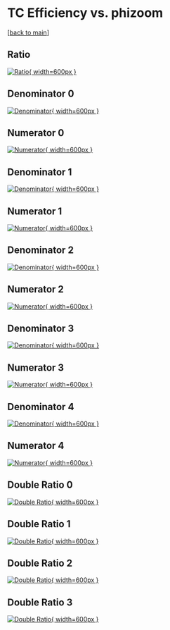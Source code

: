 # TC Efficiency vs. phizoom

[[back to main](./)]



## Ratio

[![Ratio](../mtv/var/TC_base_211_0_eff_phizoom.png){ width=600px }](../mtv/var/TC_base_211_0_eff_phizoom.pdf)

## Denominator 0

[![Denominator](../mtv/den/TC_base_211_0_eff_phizoom_den0.png){ width=600px }](../mtv/den/TC_base_211_0_eff_phizoom_den0.pdf)

## Numerator 0

[![Numerator](../mtv/num/TC_base_211_0_eff_phizoom_num0.png){ width=600px }](../mtv/num/TC_base_211_0_eff_phizoom_num0.pdf)

## Denominator 1

[![Denominator](../mtv/den/TC_base_211_0_eff_phizoom_den1.png){ width=600px }](../mtv/den/TC_base_211_0_eff_phizoom_den1.pdf)

## Numerator 1

[![Numerator](../mtv/num/TC_base_211_0_eff_phizoom_num1.png){ width=600px }](../mtv/num/TC_base_211_0_eff_phizoom_num1.pdf)

## Denominator 2

[![Denominator](../mtv/den/TC_base_211_0_eff_phizoom_den2.png){ width=600px }](../mtv/den/TC_base_211_0_eff_phizoom_den2.pdf)

## Numerator 2

[![Numerator](../mtv/num/TC_base_211_0_eff_phizoom_num2.png){ width=600px }](../mtv/num/TC_base_211_0_eff_phizoom_num2.pdf)

## Denominator 3

[![Denominator](../mtv/den/TC_base_211_0_eff_phizoom_den3.png){ width=600px }](../mtv/den/TC_base_211_0_eff_phizoom_den3.pdf)

## Numerator 3

[![Numerator](../mtv/num/TC_base_211_0_eff_phizoom_num3.png){ width=600px }](../mtv/num/TC_base_211_0_eff_phizoom_num3.pdf)

## Denominator 4

[![Denominator](../mtv/den/TC_base_211_0_eff_phizoom_den4.png){ width=600px }](../mtv/den/TC_base_211_0_eff_phizoom_den4.pdf)

## Numerator 4

[![Numerator](../mtv/num/TC_base_211_0_eff_phizoom_num4.png){ width=600px }](../mtv/num/TC_base_211_0_eff_phizoom_num4.pdf)

## Double Ratio 0

[![Double Ratio](../mtv/ratio/TC_base_211_0_eff_phizoom_ratio0.png){ width=600px }](../mtv/ratio/TC_base_211_0_eff_phizoom_ratio0.pdf)

## Double Ratio 1

[![Double Ratio](../mtv/ratio/TC_base_211_0_eff_phizoom_ratio1.png){ width=600px }](../mtv/ratio/TC_base_211_0_eff_phizoom_ratio1.pdf)

## Double Ratio 2

[![Double Ratio](../mtv/ratio/TC_base_211_0_eff_phizoom_ratio2.png){ width=600px }](../mtv/ratio/TC_base_211_0_eff_phizoom_ratio2.pdf)

## Double Ratio 3

[![Double Ratio](../mtv/ratio/TC_base_211_0_eff_phizoom_ratio3.png){ width=600px }](../mtv/ratio/TC_base_211_0_eff_phizoom_ratio3.pdf)

